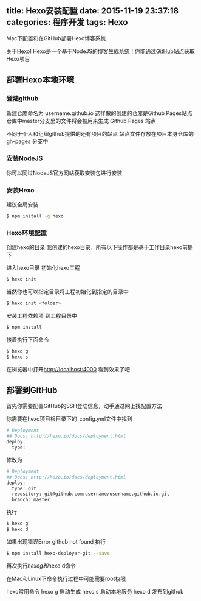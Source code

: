 title: Hexo安装配置
date: 2015-11-19 23:37:18
categories: 程序开发
tags: Hexo
---
Mac下配置和在GitHub部署Hexo博客系统

关于[Hexo](http://hexo.io/)!
Hexo是一个基于NodeJS的博客生成系统！你能通过[GitHub](https://github.com/hexojs/hexo/issues)站点获取Hexo项目

## 部署Hexo本地环境
### 登陆github
新建仓库命名为
username.github.io
这样做的创建的仓库是Github Pages站点
仓库中master分支里的文件将会被用来生成 Github Pages 站点

不同于个人和组织github提供的还有项目的站点
站点文件存放在项目本身仓库的 gh-pages 分支中

### 安装NodeJS
你可以同过NodeJS官方网站获取安装包进行安装

### 安装Hexo 
建议全局安装

``` bash
$ npm install -g hexo
```

### Hexo环境配置
创建hexo的目录
我创建的hexo目录，所有以下操作都是基于工作目录hexo前提下

进入hexo目录
初始化hexo工程

``` bash
$ hexo init
```

当然你也可以指定目录将工程初始化到指定的目录中

``` bash
$ hexo init <folder>
```

安装工程依赖项
到工程目录中

``` bash
$ npm install
```

接着执行下面命令

``` bash
$ hexo g 
$ hexo s
```

在浏览器中打开[http://localhost:4000](http://localhost:4000)
看到效果了吧

## 部署到GitHub

首先你需要配置GitHub的SSH登陆信息，动手通过网上找配置方法

你需要在hexo项目根目录下的_config.yml文件中找到

``` bash
# Deployment
## Docs: http://hexo.io/docs/deployment.html
deploy:
  type:
```

修改为

``` bash
# Deployment
## Docs: http://hexo.io/docs/deployment.html
deploy:
  type: git
  repository: git@github.com:username/username.github.io.git
  branch: master
```

执行

``` bash
$ hexo g
$ hexo d
```

如果出现错误Error github not found
执行

``` bash
$ npm install hexo-deployer-git --save
```
再次执行$hexo g和$hexo d命令

在Mac和Linux下命令执行过程中可能需要root权限

hexo常用命令
hexo g 启动生成
hexo s 启动本地服务
hexo d 发布到github